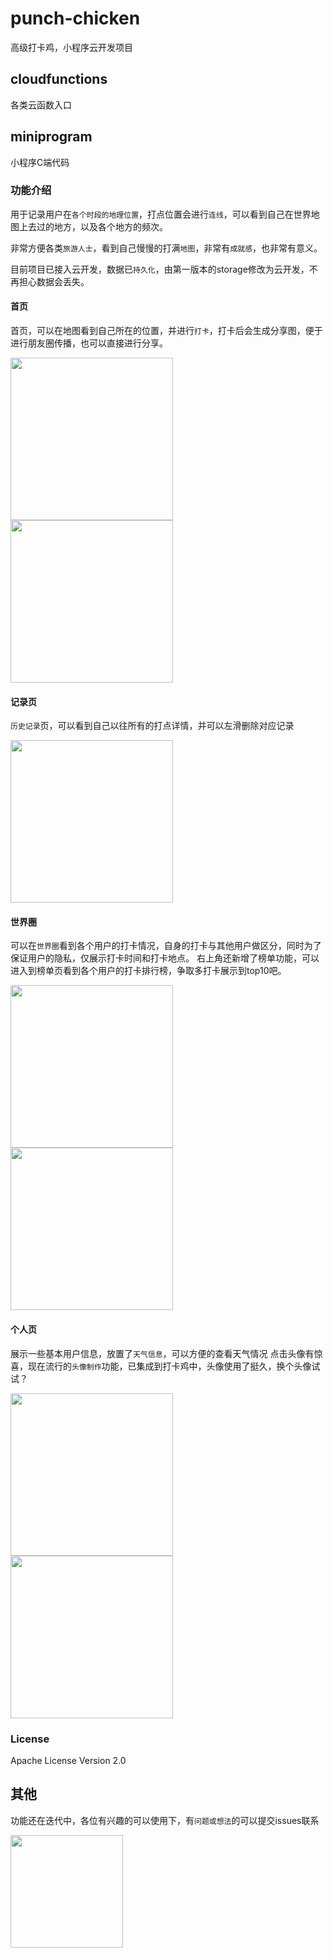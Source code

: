 # punch-chicken
高级打卡鸡，小程序云开发项目

## cloudfunctions
各类云函数入口

## miniprogram
小程序C端代码

### 功能介绍 
用于记录用户在`各个时段的地理位置`，打点位置会进行`连线`，可以看到自己在世界地图上去过的地方，以及各个地方的频次。

非常方便各类`旅游人士`，看到自己慢慢的打满`地图`，非常有`成就感`，也非常有意义。

目前项目已接入云开发，数据已`持久化`，由第一版本的storage修改为云开发，不再担心数据会丢失。

#### 首页
首页，可以在地图看到自己所在的位置，并进行`打卡`，打卡后会生成分享图，便于进行朋友圈传播，也可以直接进行分享。

<img src="./assets/index.png" style="width:260px;" />

<img src="./assets/punch-card.png" style="width:260px;" />

#### 记录页

`历史记录`页，可以看到自己以往所有的打点详情，并可以左滑删除对应记录

<img src="./assets/history.png" style="width:260px;" />

#### 世界圈
可以在`世界圈`看到各个用户的打卡情况，自身的打卡与其他用户做区分，同时为了保证用户的隐私，仅展示打卡时间和打卡地点。
右上角还新增了榜单功能，可以进入到榜单页看到各个用户的打卡排行榜，争取多打卡展示到top10吧。

<img src="./assets/world.png" style="width:260px;" />

<img src="./assets/top.png" style="width:260px;" />

#### 个人页
展示一些基本用户信息，放置了`天气信息`，可以方便的查看天气情况
点击头像有惊喜，现在流行的`头像制作`功能，已集成到打卡鸡中，头像使用了挺久，换个头像试试？

<img src="./assets/mime.png" style="width:260px;" />

<img src="./assets/avatar.png" style="width:260px;" />

### License
Apache License Version 2.0

## 其他
功能还在迭代中，各位有兴趣的可以使用下，有`问题或想法`的可以提交issues联系

<img src="./assets/miniCode.jpg" style="width:180px;" />

